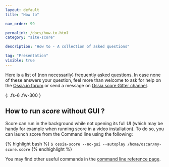 ```yaml
---
layout: default
title: "How to"

nav_order: 99

permalink: /docs/how-to.html
category: "site-score"

description: "How to - A collection of asked questions"

tag: "Presentation"
visible: true
---
```


Here is a list of (non necessarily) frequently asked questions. In case none of these answers your question, feel more than welcome to ask for help on the [Ossia.io forum](https://forum.ossia.io) or send a message on [Ossia score Gitter channel](https://gitter.im/OSSIA/score).

{: .fs-6 .fw-300 }

## How to run *score* without GUI ?

Score can run in the background while not opening its full UI (which may be handy for example when running score in a video installation). To do so, you can launch score from the Command line using the following:

{% highlight bash %}
`$ ossia-score --no-gui --autoplay /home/oscar/my-score.score`
{% endhighlight %}

You may find other useful commands in the [command line reference page](/docs/references/commandline.html).
